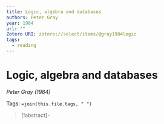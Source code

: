 ```yaml
---
title: Logic, algebra and databases
authors: Peter Gray
year: 1984
url: ""
Zotero URI: zotero://select/items/@gray1984logic
tags:
  - reading
---
```


# Logic, algebra and databases  
_Peter Gray (1984)_

Tags: `=join(this.file.tags, " ")`

> [!abstract]-
> 


